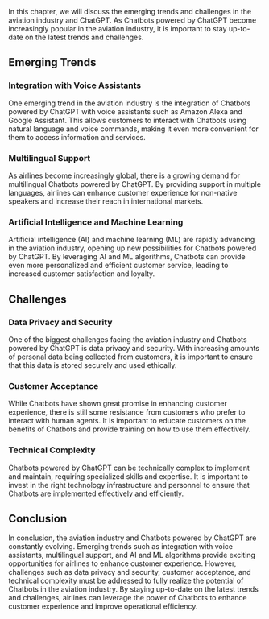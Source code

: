 
In this chapter, we will discuss the emerging trends and challenges in the aviation industry and ChatGPT. As Chatbots powered by ChatGPT become increasingly popular in the aviation industry, it is important to stay up-to-date on the latest trends and challenges.

Emerging Trends
---------------

### Integration with Voice Assistants

One emerging trend in the aviation industry is the integration of Chatbots powered by ChatGPT with voice assistants such as Amazon Alexa and Google Assistant. This allows customers to interact with Chatbots using natural language and voice commands, making it even more convenient for them to access information and services.

### Multilingual Support

As airlines become increasingly global, there is a growing demand for multilingual Chatbots powered by ChatGPT. By providing support in multiple languages, airlines can enhance customer experience for non-native speakers and increase their reach in international markets.

### Artificial Intelligence and Machine Learning

Artificial intelligence (AI) and machine learning (ML) are rapidly advancing in the aviation industry, opening up new possibilities for Chatbots powered by ChatGPT. By leveraging AI and ML algorithms, Chatbots can provide even more personalized and efficient customer service, leading to increased customer satisfaction and loyalty.

Challenges
----------

### Data Privacy and Security

One of the biggest challenges facing the aviation industry and Chatbots powered by ChatGPT is data privacy and security. With increasing amounts of personal data being collected from customers, it is important to ensure that this data is stored securely and used ethically.

### Customer Acceptance

While Chatbots have shown great promise in enhancing customer experience, there is still some resistance from customers who prefer to interact with human agents. It is important to educate customers on the benefits of Chatbots and provide training on how to use them effectively.

### Technical Complexity

Chatbots powered by ChatGPT can be technically complex to implement and maintain, requiring specialized skills and expertise. It is important to invest in the right technology infrastructure and personnel to ensure that Chatbots are implemented effectively and efficiently.

Conclusion
----------

In conclusion, the aviation industry and Chatbots powered by ChatGPT are constantly evolving. Emerging trends such as integration with voice assistants, multilingual support, and AI and ML algorithms provide exciting opportunities for airlines to enhance customer experience. However, challenges such as data privacy and security, customer acceptance, and technical complexity must be addressed to fully realize the potential of Chatbots in the aviation industry. By staying up-to-date on the latest trends and challenges, airlines can leverage the power of Chatbots to enhance customer experience and improve operational efficiency.
